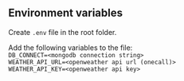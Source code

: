 ## Environment variables

Create `.env` file in the root folder.

Add the following variables to the file:  
`DB_CONNECT=<mongodb connection string>`  
`WEATHER_API_URL=<openweather api url (onecall)>`  
`WEATHER_API_KEY=<openweather api key>`
